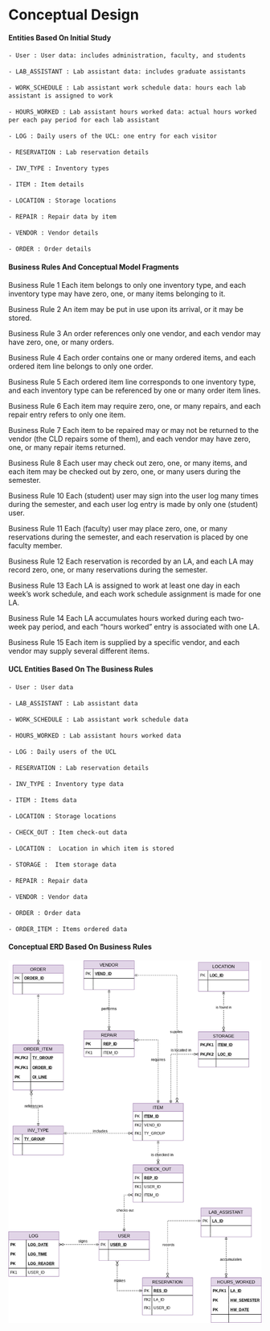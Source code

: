 # Conceptual Design

#### Entities Based On Initial Study

    - User : User data: includes administration, faculty, and students

    - LAB_ASSISTANT : Lab assistant data: includes graduate assistants

    - WORK_SCHEDULE : Lab assistant work schedule data: hours each lab assistant is assigned to work

    - HOURS_WORKED : Lab assistant hours worked data: actual hours worked per each pay period for each lab assistant

    - LOG : Daily users of the UCL: one entry for each visitor

    - RESERVATION : Lab reservation details

    - INV_TYPE : Inventory types

    - ITEM : Item details

    - LOCATION : Storage locations

    - REPAIR : Repair data by item

    - VENDOR : Vendor details

    - ORDER : Order details

#### Business Rules And Conceptual Model Fragments

Business Rule 1 Each item belongs to only one inventory type, and each inventory type
may have zero, one, or many items belonging to it.

Business Rule 2 An item may be put in use upon its arrival, or it may be stored.

Business Rule 3 An order references only one vendor, and each vendor may have zero,
one, or many orders.

Business Rule 4 Each order contains one or many ordered items, and each ordered
item line belongs to only one order.

Business Rule 5 Each ordered item line corresponds to one inventory type, and each
inventory type can be referenced by one or many order item lines.

Business Rule 6 Each item may require zero, one, or many repairs, and each repair
entry refers to only one item. 

Business Rule 7 Each item to be repaired may or may not be returned to the vendor
(the CLD repairs some of them), and each vendor may have zero, one, or many repair
items returned. 

Business Rule 8 Each user may check out zero, one, or many items, and each item may
be checked out by zero, one, or many users during the semester. 

Business Rule 10 Each (student) user may sign into the user log many times during the
semester, and each user log entry is made by only one (student) user. 

Business Rule 11 Each (faculty) user may place zero, one, or many reservations during
the semester, and each reservation is placed by one faculty member. 

Business Rule 12 Each reservation is recorded by an LA, and each LA may record zero,
one, or many reservations during the semester. 

Business Rule 13 Each LA is assigned to work at least one day in each week’s work
schedule, and each work schedule assignment is made for one LA.

Business Rule 14 Each LA accumulates hours worked during each two-week pay
period, and each “hours worked” entry is associated with one LA. 

Business Rule 15 Each item is supplied by a specific vendor, and each vendor may
supply several different items. 

#### UCL Entities Based On The Business Rules

    - User : User data

    - LAB_ASSISTANT : Lab assistant data

    - WORK_SCHEDULE : Lab assistant work schedule data

    - HOURS_WORKED : Lab assistant hours worked data

    - LOG : Daily users of the UCL

    - RESERVATION : Lab reservation details

    - INV_TYPE : Inventory type data

    - ITEM : Items data

    - LOCATION : Storage locations

    - CHECK_OUT : Item check-out data

    - LOCATION :  Location in which item is stored

    - STORAGE :  Item storage data

    - REPAIR : Repair data 

    - VENDOR : Vendor data

    - ORDER : Order data

    - ORDER_ITEM : Items ordered data

#### Conceptual ERD Based On Business Rules
![](./UCL_ERD.png)
